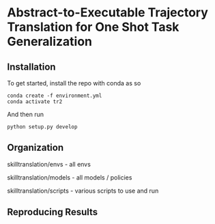 # Abstract-to-Executable Trajectory Translation for One Shot Task Generalization

 

## Installation

To get started, install the repo with conda as so

```
conda create -f environment.yml
conda activate tr2
```

And then run
```
python setup.py develop
```

## Organization

skilltranslation/envs - all envs

skilltranslation/models - all models / policies

skilltranslation/scripts - various scripts to use and run


## Reproducing Results
